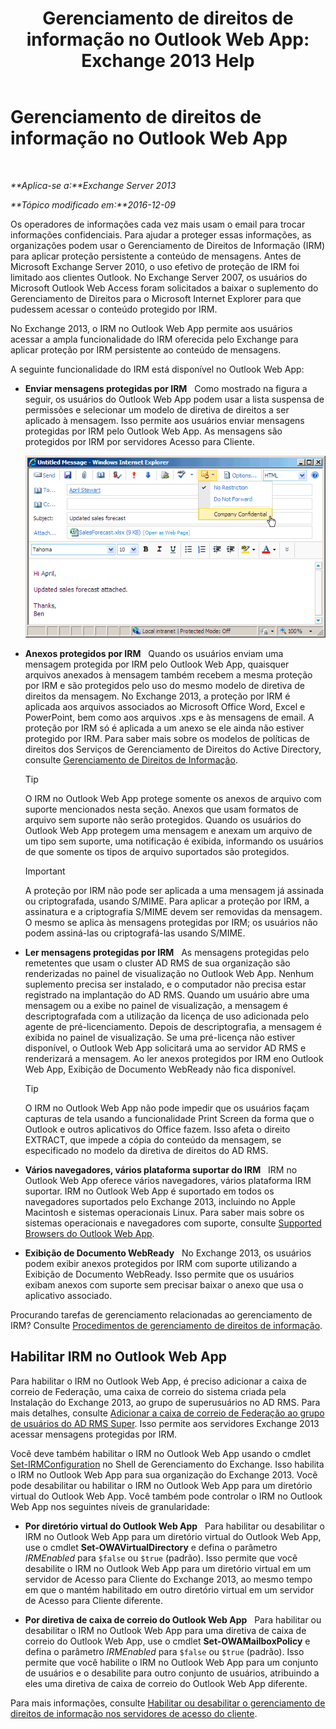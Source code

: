 ﻿---
title: 'Gerenciamento de direitos de informação no Outlook Web App: Exchange 2013 Help'
TOCTitle: Gerenciamento de direitos de informação no Outlook Web App
ms:assetid: 60a49dab-17ac-4d2c-9b41-7d87250d6c00
ms:mtpsurl: https://technet.microsoft.com/pt-br/library/Dd876891(v=EXCHG.150)
ms:contentKeyID: 50485714
ms.date: 05/22/2018
mtps_version: v=EXCHG.150
ms.translationtype: MT
---

# Gerenciamento de direitos de informação no Outlook Web App

 

_**Aplica-se a:**Exchange Server 2013_

_**Tópico modificado em:**2016-12-09_

Os operadores de informações cada vez mais usam o email para trocar informações confidenciais. Para ajudar a proteger essas informações, as organizações podem usar o Gerenciamento de Direitos de Informação (IRM) para aplicar proteção persistente a conteúdo de mensagens. Antes de Microsoft Exchange Server 2010, o uso efetivo de proteção de IRM foi limitado aos clientes Outlook. No Exchange Server 2007, os usuários do Microsoft Outlook Web Access foram solicitados a baixar o suplemento do Gerenciamento de Direitos para o Microsoft Internet Explorer para que pudessem acessar o conteúdo protegido por IRM.

No Exchange 2013, o IRM no Outlook Web App permite aos usuários acessar a ampla funcionalidade do IRM oferecida pelo Exchange para aplicar proteção por IRM persistente ao conteúdo de mensagens.

A seguinte funcionalidade do IRM está disponível no Outlook Web App:

  - **Enviar mensagens protegidas por IRM**   Como mostrado na figura a seguir, os usuários do Outlook Web App podem usar a lista suspensa de permissões e selecionar um modelo de diretiva de direitos a ser aplicado à mensagem. Isso permite aos usuários enviar mensagens protegidas por IRM pelo Outlook Web App. As mensagens são protegidos por IRM por servidores Acesso para Cliente.
    
    ![Enviando uma mensagem protegida por IRM do OWA](images/Dd876891.fa8cabb5-c049-46dc-8b29-9d9957dbfd3e(EXCHG.150).gif "Enviando uma mensagem protegida por IRM do OWA")  

  - **Anexos protegidos por IRM**   Quando os usuários enviam uma mensagem protegida por IRM pelo Outlook Web App, quaisquer arquivos anexados à mensagem também recebem a mesma proteção por IRM e são protegidos pelo uso do mesmo modelo de diretiva de direitos da mensagem. No Exchange 2013, a proteção por IRM é aplicada aos arquivos associados ao Microsoft Office Word, Excel e PowerPoint, bem como aos arquivos .xps e às mensagens de email. A proteção por IRM só é aplicada a um anexo se ele ainda não estiver protegido por IRM. Para saber mais sobre os modelos de políticas de direitos dos Serviços de Gerenciamento de Direitos do Active Directory, consulte [Gerenciamento de Direitos de Informação](information-rights-management-exchange-2013-help.md).
    

    > [!TIP]
    > O IRM no Outlook Web App protege somente os anexos de arquivo com suporte mencionados nesta seção. Anexos que usam formatos de arquivo sem suporte não serão protegidos. Quando os usuários do Outlook Web App protegem uma mensagem e anexam um arquivo de um tipo sem suporte, uma notificação é exibida, informando os usuários de que somente os tipos de arquivo suportados são protegidos.

    

    > [!IMPORTANT]
    > A proteção por IRM não pode ser aplicada a uma mensagem já assinada ou criptografada, usando S/MIME. Para aplicar a proteção por IRM, a assinatura e a criptografia S/MIME devem ser removidas da mensagem. O mesmo se aplica às mensagens protegidas por IRM; os usuários não podem assiná-las ou criptografá-las usando S/MIME.



  - **Ler mensagens protegidas por IRM**   As mensagens protegidas pelo remetentes que usam o cluster AD RMS de sua organização são renderizadas no painel de visualização no Outlook Web App. Nenhum suplemento precisa ser instalado, e o computador não precisa estar registrado na implantação do AD RMS. Quando um usuário abre uma mensagem ou a exibe no painel de visualização, a mensagem é descriptografada com a utilização da licença de uso adicionada pelo agente de pré-licenciamento. Depois de descriptografia, a mensagem é exibida no painel de visualização. Se uma pré-licença não estiver disponível, o Outlook Web App solicitará uma ao servidor AD RMS e renderizará a mensagem. Ao ler anexos protegidos por IRM eno Outlook Web App, Exibição de Documento WebReady não fica disponível.
    

    > [!TIP]
    > O IRM no Outlook Web App não pode impedir que os usuários façam capturas de tela usando a funcionalidade Print Screen da forma que o Outlook e outros aplicativos do Office fazem. Isso afeta o direito EXTRACT, que impede a cópia do conteúdo da mensagem, se especificado no modelo da diretiva de direitos do AD&nbsp;RMS.



  - **Vários navegadores, vários plataforma suportar do IRM**   IRM no Outlook Web App oferece vários navegadores, vários plataforma IRM suportar. IRM no Outlook Web App é suportado em todos os navegadores suportados pelo Exchange 2013, incluindo no Apple Macintosh e sistemas operacionais Linux. Para saber mais sobre os sistemas operacionais e navegadores com suporte, consulte [Supported Browsers do Outlook Web App](https://go.microsoft.com/fwlink/p/?linkid=129362).

  - **Exibição de Documento WebReady**   No Exchange 2013, os usuários podem exibir anexos protegidos por IRM com suporte utilizando a Exibição de Documento WebReady. Isso permite que os usuários exibam anexos com suporte sem precisar baixar o anexo que usa o aplicativo associado.

Procurando tarefas de gerenciamento relacionadas ao gerenciamento de IRM? Consulte [Procedimentos de gerenciamento de direitos de informação](information-rights-management-procedures-exchange-2013-help.md).

## Habilitar IRM no Outlook Web App

Para habilitar o IRM no Outlook Web App, é preciso adicionar a caixa de correio de Federação, uma caixa de correio do sistema criada pela Instalação do Exchange 2013, ao grupo de superusuários no AD RMS. Para mais detalhes, consulte [Adicionar a caixa de correio de Federação ao grupo de usuários do AD RMS Super](add-the-federation-mailbox-to-the-ad-rms-super-users-group-exchange-2013-help.md). Isso permite aos servidores Exchange 2013 acessar mensagens protegidas por IRM.

Você deve também habilitar o IRM no Outlook Web App usando o cmdlet [Set-IRMConfiguration](https://technet.microsoft.com/pt-br/library/dd979792\(v=exchg.150\)) no Shell de Gerenciamento do Exchange. Isso habilita o IRM no Outlook Web App para sua organização do Exchange 2013. Você pode desabilitar ou habilitar o IRM no Outlook Web App para um diretório virtual do Outlook Web App. Você também pode controlar o IRM no Outlook Web App nos seguintes níveis de granularidade:

  - **Por diretório virtual do Outlook Web App**   Para habilitar ou desabilitar o IRM no Outlook Web App para um diretório virtual do Outlook Web App, use o cmdlet **Set-OWAVirtualDirectory** e defina o parâmetro *IRMEnabled* para `$false` ou `$true` (padrão). Isso permite que você desabilite o IRM no Outlook Web App para um diretório virtual em um servidor de Acesso para Cliente do Exchange 2013, ao mesmo tempo em que o mantém habilitado em outro diretório virtual em um servidor de Acesso para Cliente diferente.

  - **Por diretiva de caixa de correio do Outlook Web App**   Para habilitar ou desabilitar o IRM no Outlook Web App para uma diretiva de caixa de correio do Outlook Web App, use o cmdlet **Set-OWAMailboxPolicy** e defina o parâmetro *IRMEnabled* para `$false` ou `$true` (padrão). Isso permite que você habilite o IRM no Outlook Web App para um conjunto de usuários e o desabilite para outro conjunto de usuários, atribuindo a eles uma diretiva de caixa de correio do Outlook Web App diferente.

Para mais informações, consulte [Habilitar ou desabilitar o gerenciamento de direitos de informação nos servidores de acesso do cliente](enable-or-disable-information-rights-management-on-client-access-servers-exchange-2013-help.md).

